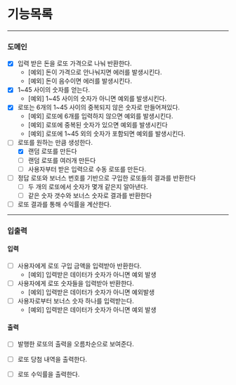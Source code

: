 # 기능목록

---

### 도메인

- [x] 입력 받은 돈을 로또 가격으로 나눠 반환한다.
    - [예외] 돈이 가격으로 안나눠지면 에러를 발생시킨다.
    - [예외] 돈이 음수이면 에러를 발생시킨다.
- [x] 1~45 사이의 숫자를 얻는다.
    - [예외] 1~45 사이의 숫자가 아니면 예외를 발생시킨다.
- [x] 로또는 6개의 1~45 사이의 중복되지 않은 숫자로 만들어져있다.
    - [예외] 로또에 6개를 입력하지 않으면 예외를 발생시킨다.
    - [예외] 로또에 중복된 숫자가 있으면 예외를 발생시킨다
    - [예외] 로또에 1~45 외의 숫자가 포함되면 예외를 발생시킨다.
- [ ] 로또를 원하는 만큼 생성한다. 
  - [x] 랜덤 로또를 만든다
  - [ ] 랜덤 로또를 여러개 만든다
  - [ ] 사용자부터 받은 입력으로 수동 로또를 만든다.
- [ ] 정답 로또와 보너스 번호를 기반으로 구입한 로또들의 결과를 반환한다
  - [ ] 두 개의 로또에서 숫자가 몇개 같은지 알아낸다.
  - [ ] 같은 숫자 갯수와 보너스 숫자로 결과를 반환한다
- [ ] 로또 결과를 통해 수익률을 계산한다.

---

### 입출력

#### 입력
- [ ] 사용자에게 로또 구입 금액을 입력받아 반환한다.
  - [예외] 입력받은 데이터가 숫자가 아니면 예외 발생
- [ ] 사용자에게 로또 숫자들을 입력받아 반환한다.
  - [예외] 입력받은 데이터가 숫자가 아니면 예외발생
- [ ] 사용자로부터 보너스 숫자 하나를 입력받는다.
  - [예외] 입력받은 데이터가 숫자가 아니면 예외 발생

#### 출력
- [ ] 발행한 로또의 출력을 오름차순으로 보여준다.
- [ ] 로또 당첨 내역을 출력한다.
- [ ] 로또 수익률을 출력한다.

